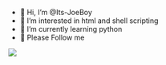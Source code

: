 - 👋 Hi, I’m @Its-JoeBoy
- 👀 I’m interested in html and shell scripting
- 🌱 I’m currently learning python
- 👑 Please Follow me

<img src="https://github-readme-stats.vercel.app/api?username=Its-JoeBoy&&show_icons=true&title_color=00ff00&icon_color=bb2acf&text_color=ffffff&bg_color=151515">
<!---
Its-JoeBoy/Its-JoeBoy is a ✨ special ✨ repository because its `README.md` (this file) appears on your GitHub profile.
You can click the Preview link to take a look at your changes.
--->
